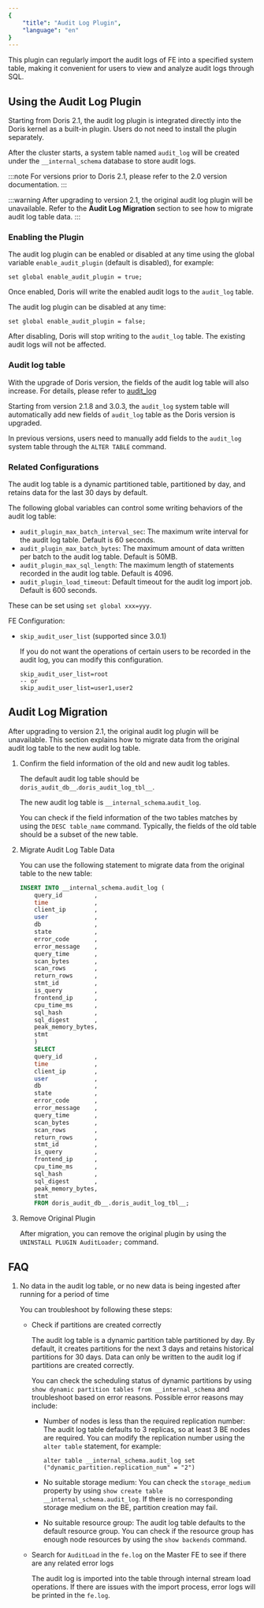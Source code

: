 ```yaml
---
{
    "title": "Audit Log Plugin",
    "language": "en"
}
---
```


<!-- 
Licensed to the Apache Software Foundation (ASF) under one
or more contributor license agreements.  See the NOTICE file
distributed with this work for additional information
regarding copyright ownership.  The ASF licenses this file
to you under the Apache License, Version 2.0 (the
"License"); you may not use this file except in compliance
with the License.  You may obtain a copy of the License at

  http://www.apache.org/licenses/LICENSE-2.0

Unless required by applicable law or agreed to in writing,
software distributed under the License is distributed on an
"AS IS" BASIS, WITHOUT WARRANTIES OR CONDITIONS OF ANY
KIND, either express or implied.  See the License for the
specific language governing permissions and limitations
under the License.
-->

This plugin can regularly import the audit logs of FE into a specified system table, making it convenient for users to view and analyze audit logs through SQL.

## Using the Audit Log Plugin

Starting from Doris 2.1, the audit log plugin is integrated directly into the Doris kernel as a built-in plugin. Users do not need to install the plugin separately.

After the cluster starts, a system table named `audit_log` will be created under the `__internal_schema` database to store audit logs.

:::note
For versions prior to Doris 2.1, please refer to the 2.0 version documentation.
:::

:::warning
After upgrading to version 2.1, the original audit log plugin will be unavailable. Refer to the **Audit Log Migration** section to see how to migrate audit log table data.
:::

### Enabling the Plugin

The audit log plugin can be enabled or disabled at any time using the global variable `enable_audit_plugin` (default is disabled), for example:

`set global enable_audit_plugin = true;`

Once enabled, Doris will write the enabled audit logs to the `audit_log` table.

The audit log plugin can be disabled at any time:

`set global enable_audit_plugin = false;`

After disabling, Doris will stop writing to the `audit_log` table. The existing audit logs will not be affected.

### Audit log table

With the upgrade of Doris version, the fields of the audit log table will also increase. For details, please refer to [audit_log](./system-tables/internal_schema/audit_log.md)

Starting from version 2.1.8 and 3.0.3, the `audit_log` system table will automatically add new fields of `audit_log` table as the Doris version is upgraded.

In previous versions, users need to manually add fields to the `audit_log` system table through the `ALTER TABLE` command.

### Related Configurations

The audit log table is a dynamic partitioned table, partitioned by day, and retains data for the last 30 days by default.

The following global variables can control some writing behaviors of the audit log table:

- `audit_plugin_max_batch_interval_sec`: The maximum write interval for the audit log table. Default is 60 seconds.
- `audit_plugin_max_batch_bytes`: The maximum amount of data written per batch to the audit log table. Default is 50MB.
- `audit_plugin_max_sql_length`: The maximum length of statements recorded in the audit log table. Default is 4096.
- `audit_plugin_load_timeout`: Default timeout for the audit log import job. Default is 600 seconds.

These can be set using `set global xxx=yyy`.

FE Configuration:

- `skip_audit_user_list` (supported since 3.0.1)

    If you do not want the operations of certain users to be recorded in the audit log, you can modify this configuration.

    ```
    skip_audit_user_list=root
    -- or
    skip_audit_user_list=user1,user2
    ```

## Audit Log Migration

After upgrading to version 2.1, the original audit log plugin will be unavailable. This section explains how to migrate data from the original audit log table to the new audit log table.

1. Confirm the field information of the old and new audit log tables.

    The default audit log table should be `doris_audit_db__`.`doris_audit_log_tbl__`.
    
    The new audit log table is `__internal_schema`.`audit_log`.
    
    You can check if the field information of the two tables matches by using the `DESC table_name` command. Typically, the fields of the old table should be a subset of the new table.

2. Migrate Audit Log Table Data

    You can use the following statement to migrate data from the original table to the new table:
    
    ```sql
    INSERT INTO __internal_schema.audit_log (
        query_id         ,
        time             ,
        client_ip        ,
        user             ,
        db               ,
        state            ,
        error_code       ,
        error_message    ,
        query_time       ,
        scan_bytes       ,
        scan_rows        ,
        return_rows      ,
        stmt_id          ,
        is_query         ,
        frontend_ip      ,
        cpu_time_ms      ,
        sql_hash         ,
        sql_digest       ,
        peak_memory_bytes,
        stmt
        )
        SELECT
        query_id         ,
        time             ,
        client_ip        ,
        user             ,
        db               ,
        state            ,
        error_code       ,
        error_message    ,
        query_time       ,
        scan_bytes       ,
        scan_rows        ,
        return_rows      ,
        stmt_id          ,
        is_query         ,
        frontend_ip      ,
        cpu_time_ms      ,
        sql_hash         ,
        sql_digest       ,
        peak_memory_bytes,
        stmt
        FROM doris_audit_db__.doris_audit_log_tbl__;
    ```

3. Remove Original Plugin
    
    After migration, you can remove the original plugin by using the `UNINSTALL PLUGIN AuditLoader;` command.

## FAQ

1. No data in the audit log table, or no new data is being ingested after running for a period of time

    You can troubleshoot by following these steps:
    
    - Check if partitions are created correctly

        The audit log table is a dynamic partition table partitioned by day. By default, it creates partitions for the next 3 days and retains historical partitions for 30 days. Data can only be written to the audit log if partitions are created correctly.

        You can check the scheduling status of dynamic partitions by using `show dynamic partition tables from __internal_schema` and troubleshoot based on error reasons. Possible error reasons may include:

        - Number of nodes is less than the required replication number: The audit log table defaults to 3 replicas, so at least 3 BE nodes are required. You can modify the replication number using the `alter table` statement, for example:
        
            `alter table __internal_schema.audit_log set ("dynamic_partition.replication_num" = "2")`
        
        - No suitable storage medium: You can check the `storage_medium` property by using `show create table __internal_schema.audit_log`. If there is no corresponding storage medium on the BE, partition creation may fail.
        
        - No suitable resource group: The audit log table defaults to the default resource group. You can check if the resource group has enough node resources by using the `show backends` command.

    - Search for `AuditLoad` in the `fe.log` on the Master FE to see if there are any related error logs

        The audit log is imported into the table through internal stream load operations. If there are issues with the import process, error logs will be printed in the `fe.log`.
